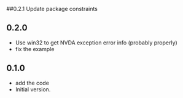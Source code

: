 ##0.2.1
Update package constraints
## 0.2.0
 - Use win32 to get NVDA exception error info (probably properly)
 - fix the example
## 0.1.0
 - add the code
- Initial version.
